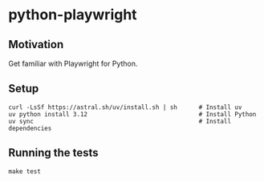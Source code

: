 # python-playwright

## Motivation
Get familiar with Playwright for Python.

## Setup
```
curl -LsSf https://astral.sh/uv/install.sh | sh      # Install uv
uv python install 3.12                               # Install Python
uv sync                                              # Install dependencies
```

## Running the tests
```
make test
```
